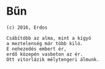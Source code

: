 # Bűn
`(c) 2016, Erdos` 

```
Csábítóbb az alma, mint a kígyó
a meztelenség már több kiló.
E nehezedés embert ér,
erdő közepén vasbeton az ér.
Ott vitorlázik mélytengeri álmunk.
```